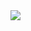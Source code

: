 <a href="https://azuredeploy.net/?repository=https://github.com/GetVirtual/ARMDeployTests" target="_blank">
    <img src="http://azuredeploy.net/deploybutton.png"/>
</a>
